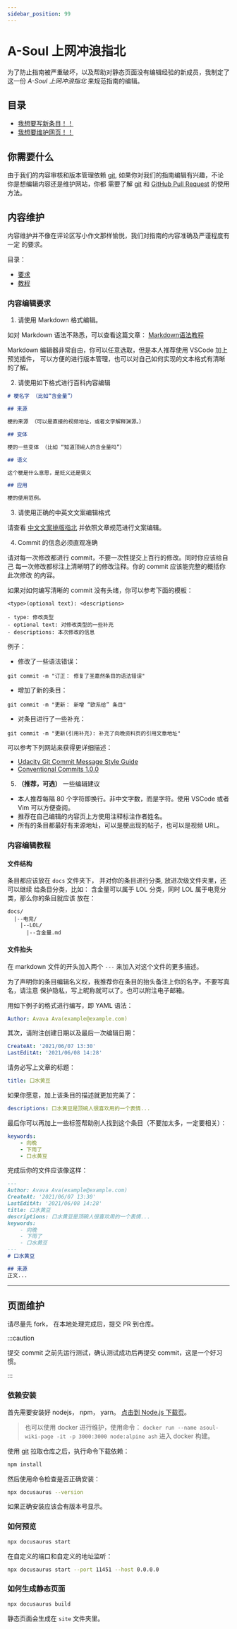 ```yaml
---
sidebar_position: 99
---
```

# A-Soul 上网冲浪指北

为了防止指南被严重破坏，以及帮助对静态页面没有编辑经验的新成员，我制定了
这一份 _A-Soul 上网冲浪指北_ 来规范指南的编辑。

## 目录

- [我想要写新条目！！](#内容维护)
- [我想要维护网页！！](#页面维护)

## 你需要什么

由于我们的内容审核和版本管理依赖 [git](https://git-scm.com/book/zh/v2), 
如果你对我们的指南编辑有兴趣，不论你是想编辑内容还是维护网站，你都
需要了解 [git](https://git-scm.com/book/zh/v2) 和
[GitHub Pull Request](https://docs.github.com/cn/github/collaborating-with-pull-requests/proposing-changes-to-your-work-with-pull-requests/creating-a-pull-request)
的使用方法。

## 内容维护

内容维护并不像在评论区写小作文那样愉悦，我们对指南的内容准确及严谨程度有一定
的要求。

目录：

- [要求](#内容编辑要求)
- [教程](#内容编辑教程)

### 内容编辑要求

1. 请使用 Markdown 格式编辑。

如对 Markdown 语法不熟悉，可以查看这篇文章： 
[Markdown语法教程](https://markdown.com.cn/intro.html#markdown-%E6%98%AF%E4%BB%80%E4%B9%88%EF%BC%9F)

Markdown 编辑器非常自由，你可以任意选取，但是本人推荐使用 VSCode 加上预览插件，
可以方便的进行版本管理，也可以对自己如何实现的文本格式有清晰的了解。

2. 请使用如下格式进行百科内容编辑

```markdown
# 梗名字 （比如“含金量”）

## 来源

梗的来源 （可以是直接的视频地址，或者文字解释渊源。）

## 变体

梗的一些变体 （比如 “知道顶碗人的含金量吗”）

## 语义

这个梗是什么意思，是贬义还是褒义

## 应用

梗的使用范例。
```

3. 请使用正确的中英文文案编辑格式

请查看 
[中文文案排版指北](https://github.com/mzlogin/chinese-copywriting-guidelines/blob/Simplified/README.md)
并依照文章规范进行文案编辑。

4. Commit 的信息必须直观准确

请对每一次修改都进行 commit，不要一次性提交上百行的修改。同时你应该给自己
每一次修改都标注上清晰明了的修改注释。你的 commit 应该能完整的概括你此次修改
的内容。

如果对如何编写清晰的 commit 没有头绪，你可以参考下面的模板：

```text
<type>(optional text): <descriptions>

- type: 修改类型
- optional text: 对修改类型的一些补充
- descriptions: 本次修改的信息
```

例子：

- 修改了一些语法错误：

```text
git commit -m "订正： 修复了圣嘉然条目的语法错误"
```

- 增加了新的条目：

```text
git commit -m "更新： 新增 “欧系给” 条目"
```

- 对条目进行了一些补充：

```text
git commit -m "更新(引用补充): 补充了向晚资料页的引用文章地址"
```

可以参考下列网站来获得更详细描述：

- [Udacity Git Commit Message Style Guide](https://udacity.github.io/git-styleguide/)
- [Conventional Commits 1.0.0](https://www.conventionalcommits.org/en/v1.0.0/)

5. **（推荐，可选）** 一些编辑建议

- 本人推荐每隔 80 个字符即换行。非中文字数，而是字符。使用 VSCode 
或者 Vim 可以方便查阅。
- 推荐在自己编辑的内容页上方使用注释标注作者姓名。
- 所有的条目都最好有来源地址，可以是梗出现的帖子，也可以是视频 URL。

### 内容编辑教程

#### 文件结构

条目都应该放在 `docs` 文件夹下， 并对你的条目进行分类, 放进次级文件夹里，还可以继续
给条目分类，比如： 含金量可以属于 LOL 分类，同时 LOL 属于电竞分类，那么你的条目就应该
放在：

```text
docs/
  |--电竞/
    |--LOL/
      |--含金量.md
```

#### 文件抬头

在 markdown 文件的开头加入两个 `---` 来加入对这个文件的更多描述。

为了声明你的条目编辑名义权，我推荐你在条目的抬头备注上你的名字。不要写真名，请注意
保护隐私，写上昵称就可以了。也可以附注电子邮箱。

用如下例子的格式进行编写，即 YAML 语法：

```yaml
Author: Avava Ava(example@example.com)
```

其次，请附注创建日期以及最后一次编辑日期：

```yaml
CreateAt: '2021/06/07 13:30'
LastEditAt: '2021/06/08 14:28'
```

请务必写上文章的标题：

```yaml
title: 口水黄豆
```

如果你愿意，加上该条目的描述就更加完美了：

```yaml
descriptions: 口水黄豆是顶碗人很喜欢用的一个表情...
```

最后你可以再加上一些标签帮助别人找到这个条目（不要加太多，一定要相关）：

```yaml
keywords:
	- 向晚
	- 下雨了
	- 口水黄豆
```

完成后你的文件应该像这样：

```markdown
---
Author: Avava Ava(example@example.com)
CreateAt: '2021/06/07 13:30'
LastEditAt: '2021/06/08 14:28'
title: 口水黄豆
descriptions: 口水黄豆是顶碗人很喜欢用的一个表情...
keywords:
	- 向晚
	- 下雨了
	- 口水黄豆
---
# 口水黄豆

## 来源
正文...
```

---

## 页面维护

请尽量先 fork， 在本地处理完成后，提交 PR 到仓库。

:::caution

提交 commit 之前先运行测试，确认测试成功后再提交 commit，这是一个好习惯。

:::

### 依赖安装

首先需要安装好 nodejs， npm， yarn。
[点击到 Node.js 下载页](https://nodejs.org/en/download/)。

> 也可以使用 docker 进行维护，使用命令： 
> `docker run --name asoul-wiki-page -it -p 3000:3000 node:alpine ash`
> 进入 docker 构建。

使用 [git](https://git-scm.com/book/zh/v2) 拉取仓库之后，执行命令下载依赖：

```bash
npm install
```

然后使用命令检查是否正确安装：

```bash
npx docusaurus --version
```

如果正确安装应该会有版本号显示。

### 如何预览

```bash
npx docusaurus start
```

在自定义的端口和自定义的地址监听：

```bash
npx docusaurus start --port 11451 --host 0.0.0.0
```

### 如何生成静态页面

```bash
npx docusaurus build
```

静态页面会生成在 `site` 文件夹里。
